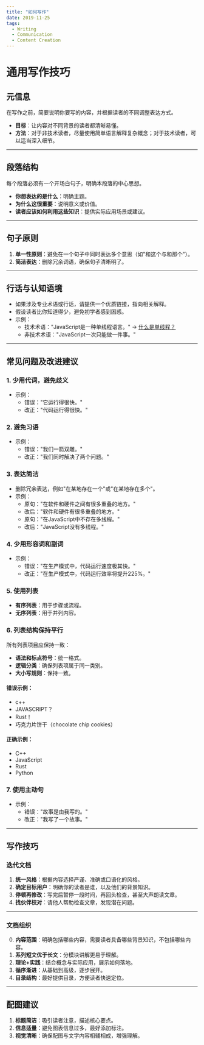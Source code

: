 ```yaml
---
title: "如何写作"
date: 2019-11-25
tags:
  - Writing
  - Communication
  - Content Creation
---
```


# 通用写作技巧

## 元信息
在写作之前，简要说明你要写的内容，并根据读者的不同调整表达方式。  
- **目标**：让内容对不同背景的读者都清晰易懂。  
- **方法**：对于非技术读者，尽量使用简单语言解释复杂概念；对于技术读者，可以适当深入细节。

---

## 段落结构
每个段落必须有一个开场白句子，明确本段落的中心思想。  
- **你想表达的是什么**：明确主题。  
- **为什么这很重要**：说明意义或价值。  
- **读者应该如何利用这些知识**：提供实际应用场景或建议。

---

## 句子原则
1. **单一性原则**：避免在一个句子中同时表达多个意思（如"和这个与和那个"）。  
2. **简洁表达**：删除冗余词语，确保句子清晰明了。

---

## 行话与认知语境
- 如果涉及专业术语或行话，请提供一个优质链接，指向相关解释。  
- 假设读者比你知道得少，避免初学者感到困惑。  
- 示例：  
  - 技术术语："JavaScript是一种单线程语言。" → [什么是单线程？](https://example.com)  
  - 非技术术语："JavaScript一次只能做一件事。"

---

## 常见问题及改进建议

### 1. 少用代词，避免歧义
- 示例：  
  - 错误："它运行得很快。"  
  - 改正："代码运行得很快。"

### 2. 避免习语
- 示例：  
  - 错误："我们一箭双雕。"  
  - 改正："我们同时解决了两个问题。"

### 3. 表达简洁
- 删除冗余表达，例如"在某地存在一个"或"在某地存在多个"。  
- 示例：  
  - 原句："在软件和硬件之间有很多重叠的地方。"  
  - 改后："软件和硬件有很多重叠的地方。"  
  - 原句："在JavaScript中不存在多线程。"  
  - 改后："JavaScript没有多线程。"

### 4. 少用形容词和副词
- 示例：  
  - 错误："在生产模式中，代码运行速度极其快。"  
  - 改正："在生产模式中，代码运行效率将提升225%。"

### 5. 使用列表
- **有序列表**：用于步骤或流程。  
- **无序列表**：用于并列内容。

### 6. 列表结构保持平行
所有列表项目应保持一致：  
- **语法和标点符号**：统一格式。  
- **逻辑分类**：确保列表项属于同一类别。  
- **大小写规则**：保持一致。

#### 错误示例：
- c++  
- JAVASCRIPT？  
- Rust！  
- 巧克力片饼干（chocolate chip cookies）

#### 正确示例：
- C++  
- JavaScript  
- Rust  
- Python  

### 7. 使用主动句
- 示例：  
  - 错误："故事是由我写的。"  
  - 改正："我写了一个故事。"

---

## 写作技巧

### 迭代文档
1. **统一风格**：根据内容选择严谨、准确或口语化的风格。  
2. **确定目标用户**：明确你的读者是谁，以及他们的背景知识。  
3. **停顿再修改**：写完后暂停一段时间，再回头检查，甚至大声朗读文章。  
4. **找伙伴校对**：请他人帮助检查文章，发现潜在问题。

---

### 文档组织
0. **内容范围**：明确包括哪些内容，需要读者具备哪些背景知识，不包括哪些内容。  
1. **系列短文优于长文**：分模块讲解更易于理解。  
2. **理论+实践**：结合概念与实际应用，展示如何落地。  
3. **循序渐进**：从基础到高级，逐步展开。  
4. **目录结构**：最好提供目录，方便读者快速定位。

---

## 配图建议

1. **标题简洁**：吸引读者注意，描述核心要点。  
2. **信息适量**：避免图表信息过多，最好添加标注。  
3. **视觉清晰**：确保配图与文字内容相辅相成，增强理解。


